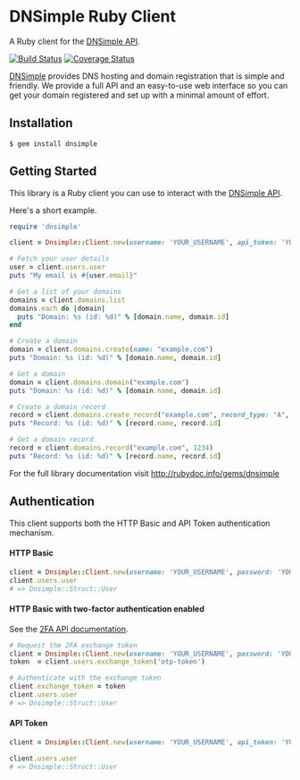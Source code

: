 # DNSimple Ruby Client

A Ruby client for the [DNSimple API](http://developer.dnsimple.com/).

[![Build Status](https://travis-ci.org/aetrion/dnsimple-ruby.svg?branch=master)](https://travis-ci.org/aetrion/dnsimple-ruby)
[![Coverage Status](https://img.shields.io/coveralls/aetrion/dnsimple-ruby.svg)](https://coveralls.io/r/aetrion/dnsimple-ruby?branch=master)

[DNSimple](https://dnsimple.com/) provides DNS hosting and domain registration that is simple and friendly.
We provide a full API and an easy-to-use web interface so you can get your domain registered and set up with a minimal amount of effort.


## Installation

```
$ gem install dnsimple
```


## Getting Started

This library is a Ruby client you can use to interact with the [DNSimple API](http://developer.dnsimple.com/). 

Here's a short example.

```ruby
require 'dnsimple'

client = Dnsimple::Client.new(username: 'YOUR_USERNAME', api_token: 'YOUR_TOKEN')

# Fetch your user details
user = client.users.user
puts "My email is #{user.email}"

# Get a list of your domains
domains = client.domains.list
domains.each do |domain|
  puts "Domain: %s (id: %d)" % [domain.name, domain.id]
end

# Create a domain
domain = client.domains.create(name: "example.com")
puts "Domain: %s (id: %d)" % [domain.name, domain.id]

# Get a domain
domain = client.domains.domain("example.com")
puts "Domain: %s (id: %d)" % [domain.name, domain.id]

# Create a domain record
record = client.domains.create_record("example.com", record_type: "A", name: "www", content: "127.0.0.1")
puts "Record: %s (id: %d)" % [record.name, record.id]

# Get a domain record
record = client.domains.record("example.com", 1234)
puts "Record: %s (id: %d)" % [record.name, record.id]
```

For the full library documentation visit http://rubydoc.info/gems/dnsimple


## Authentication

This client supports both the HTTP Basic and API Token authentication mechanism.

#### HTTP Basic

```ruby
client = Dnsimple::Client.new(username: 'YOUR_USERNAME', password: 'YOUR_PASSWORD')
client.users.user
# => Dnsimple::Struct::User
```

#### HTTP Basic with two-factor authentication enabled

See the [2FA API documentation](http://developer.dnsimple.com/authentication/#twofa).

```ruby
# Request the 2FA exchange token
client = Dnsimple::Client.new(username: 'YOUR_USERNAME', password: 'YOUR_PASSWORD')
token  = client.users.exchange_token('otp-token')

# Authenticate with the exchange token
client.exchange_token = token
client.users.user
# => Dnsimple::Struct::User
```

#### API Token

```ruby
client = Dnsimple::Client.new(username: 'YOUR_USERNAME', api_token: 'YOUR_TOKEN')

client.users.user
# => Dnsimple::Struct::User
```
